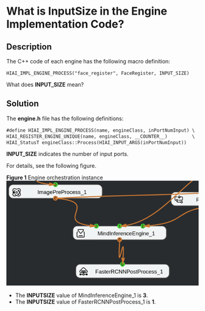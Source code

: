 # What is InputSize in the Engine Implementation Code?<a name="EN-US_TOPIC_0197299667"></a>

## Description<a name="section6379113312017"></a>

The C++ code of each engine has the following macro definition:

```
HIAI_IMPL_ENGINE_PROCESS("face_register", FaceRegister, INPUT_SIZE)
```

What does  **INPUT\_SIZE**  mean?

## Solution<a name="section846891176"></a>

The  **engine.h**  file has the following definitions:

```
#define HIAI_IMPL_ENGINE_PROCESS(name, engineClass, inPortNumInput) \
HIAI_REGISTER_ENGINE_UNIQUE(name, engineClass, __COUNTER__)         \
HIAI_StatusT engineClass::Process(HIAI_INPUT_ARGS(inPortNumInput))
```

**INPUT\_SIZE**  indicates the number of input ports.

For details, see the following figure.

**Figure  1**  Engine orchestration instance<a name="fig1349312106914"></a>  
![](figures/engine-orchestration-instance.png "engine-orchestration-instance")

-   The  **INPUTSIZE**  value of MindInferenceEngine\_1 is  **3**.
-   The  **INPUTSIZE**  value of FasterRCNNPostProcess\_1 is  **1**.

